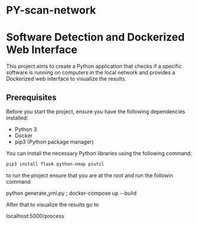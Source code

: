 # PY-scan-network
# Software Detection and Dockerized Web Interface

This project aims to create a Python application that checks if a specific software is running on computers in the local network and provides a Dockerized web interface to visualize the results.

## Prerequisites

Before you start the project, ensure you have the following dependencies installed:

- Python 3
- Docker
- pip3 (Python package manager)

You can install the necessary Python libraries using the following command:

```bash
pip3 install flask python-nmap psutil
```

to run the project ensure that you are at the root and run the followin command 

python generate_yml.py ; docker-compose up --build

After that to visualize the results go to

localhost:5000/process
